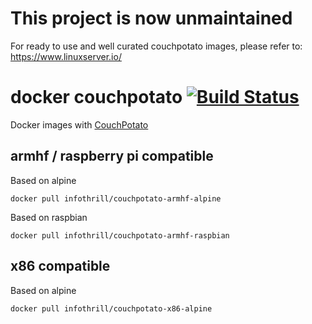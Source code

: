 # This project is now unmaintained

For ready to use and well curated couchpotato images, please refer to: https://www.linuxserver.io/

# docker couchpotato [![Build Status](https://travis-ci.org/infothrill/docker-couchpotato.svg?branch=master)](https://travis-ci.org/infothrill/docker-couchpotato)

Docker images with [CouchPotato](https://couchpota.to/)

## armhf / raspberry pi compatible

Based on alpine

	docker pull infothrill/couchpotato-armhf-alpine

Based on raspbian

	docker pull infothrill/couchpotato-armhf-raspbian

## x86 compatible

Based on alpine

	docker pull infothrill/couchpotato-x86-alpine
